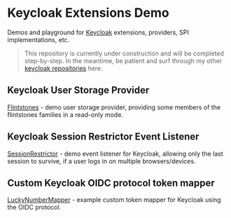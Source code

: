 # Keycloak Extensions Demo

Demos and playground for [Keycloak](https://www.keycloak.org) extensions, providers, SPI implementations, etc.

> This repository is currently under construction and will be completed step-by-step.
> In the meantime, be patient and surf through my other [keycloak repositories](https://github.com/dasniko?tab=repositories&q=keycloak) here.

## Keycloak User Storage Provider

[Flintstones](./user-provider) - demo user storage provider, providing some members of the flintstones families in a read-only mode.

## Keycloak Session Restrictor Event Listener

[SessionRestrictor](./session-restrictor) - demo event listener for Keycloak, allowing only the last session to survive, if a user logs in on multiple browsers/devices.

## Custom Keycloak OIDC protocol token mapper

[LuckyNumberMapper](./tokenmapper) - example custom token mapper for Keycloak using the OIDC protocol.
